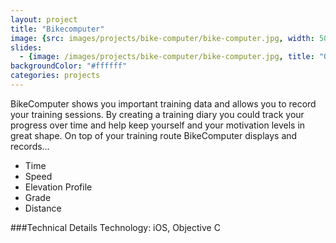 ```yaml
---
layout: project
title: "Bikecomputer"
image: {src: images/projects/bike-computer/bike-computer.jpg, width: 500, height: 281, title: "Bike Computer Screenshots"}
slides:
  - {image: /images/projects/bike-computer/bike-computer.jpg, title: "Onato Crystal Configurator Overview"}
backgroundColor: "#ffffff"
categories: projects
---
```

BikeComputer shows you important training data and allows you to record your training sessions. By creating a training diary you could track your progress over time and help keep yourself and your motivation levels in great shape. On top of your training route BikeComputer displays and records…

* Time 
* Speed 
* Elevation Profile 
* Grade 
* Distance 

###Technical Details
Technology: iOS, Objective C
